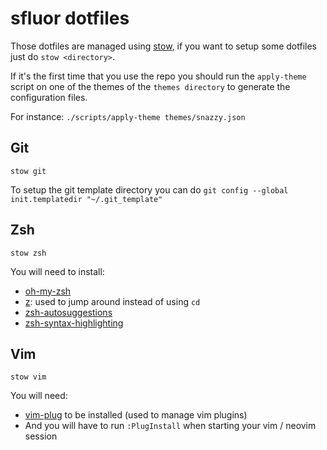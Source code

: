 # sfluor dotfiles

Those dotfiles are managed using [stow](https://www.gnu.org/software/stow/), if you want to setup some dotfiles just do `stow <directory>`.

If it's the first time that you use the repo you should run the `apply-theme` script on one of the themes of the `themes directory` to generate the configuration files.

For instance: `./scripts/apply-theme themes/snazzy.json`

## Git

`stow git`

To setup the git template directory you can do `git config --global init.templatedir "~/.git_template"`

## Zsh

`stow zsh`

You will need to install:
- [oh-my-zsh](https://github.com/robbyrussell/oh-my-zsh/)
- [z](https://github.com/rupa/z): used to jump around instead of using `cd`
- [zsh-autosuggestions](https://github.com/zsh-users/zsh-autosuggestions)
- [zsh-syntax-highlighting](https://github.com/zsh-users/zsh-syntax-highlighting)


## Vim

`stow vim`

You will need:
- [vim-plug](https://github.com/junegunn/vim-plug) to be installed (used to manage vim plugins)
- And you will have to run `:PlugInstall` when starting your vim / neovim session
